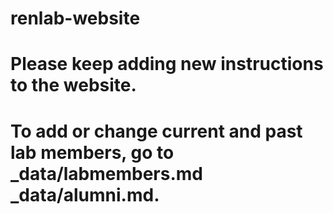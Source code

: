 # renlab-website
# Please keep adding new instructions to the website. 

# To add or change current and past lab members, go to _data/labmembers.md _data/alumni.md. 
